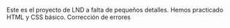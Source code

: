 Este es el proyecto de LND a falta de pequeños detalles.
Hemos practicado HTML y CSS básico.
Corrección de errores